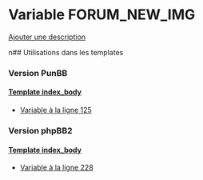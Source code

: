 # Variable FORUM_NEW_IMG
[Ajouter une description](https://fa-tvars.appspot.com/FORUM_NEW_IMG)

n## Utilisations dans les templates

### Version PunBB

#### [Template index_body](punbb/index_body.md)
* [Variable à la ligne 125](../punbb/index_body.tpl#L125)

### Version phpBB2

#### [Template index_body](subsilver/index_body.md)
* [Variable à la ligne 228](../subsilver/index_body.tpl#L228)